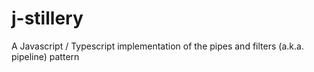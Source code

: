 # j-stillery
A Javascript / Typescript implementation of the pipes and filters (a.k.a. pipeline) pattern
